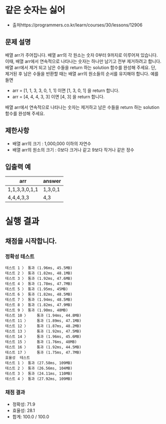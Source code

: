 # 같은 숫자는 싫어
* 출처https://programmers.co.kr/learn/courses/30/lessons/12906

## 문제 설명
배열 arr가 주어집니다. 배열 arr의 각 원소는 숫자 0부터 9까지로 이루어져 있습니다. 이때, 배열 arr에서 연속적으로 나타나는 숫자는 하나만 남기고 전부 제거하려고 합니다. 배열 arr에서 제거 되고 남은 수들을 return 하는 solution 함수를 완성해 주세요. 단, 제거된 후 남은 수들을 반환할 때는 배열 arr의 원소들의 순서를 유지해야 합니다.
예를들면

* arr = [1, 1, 3, 3, 0, 1, 1] 이면 [1, 3, 0, 1] 을 return 합니다.
* arr = [4, 4, 4, 3, 3] 이면 [4, 3] 을 return 합니다.

배열 arr에서 연속적으로 나타나는 숫자는 제거하고 남은 수들을 return 하는 solution 함수를 완성해 주세요.

## 제한사항
* 배열 arr의 크기 : 1,000,000 이하의 자연수
* 배열 arr의 원소의 크기 : 0보다 크거나 같고 9보다 작거나 같은 정수

## 입출력 예

| arr	      |         answer     |
| ----------   | ---------------      |
|  1,1,3,3,0,1,1  |  1,3,0,1       |
|  4,4,4,3,3    |  4,3             |

# 실행 결과    
## 채점을 시작합니다.
### 정확성  테스트
```
테스트 1 〉	통과 (1.96ms, 45.5MB)
테스트 2 〉	통과 (1.82ms, 48.1MB)
테스트 3 〉	통과 (1.92ms, 47.6MB)
테스트 4 〉	통과 (1.78ms, 47.7MB)
테스트 5 〉	통과 (1.95ms, 45MB)
테스트 6 〉	통과 (1.82ms, 48.5MB)
테스트 7 〉	통과 (1.94ms, 48.5MB)
테스트 8 〉	통과 (1.82ms, 47.9MB)
테스트 9 〉	통과 (1.90ms, 48MB)
테스트 10 〉	통과 (1.94ms, 44.8MB)
테스트 11 〉	통과 (1.89ms, 47.1MB)
테스트 12 〉	통과 (1.87ms, 48.2MB)
테스트 13 〉	통과 (1.92ms, 47.5MB)
테스트 14 〉	통과 (1.96ms, 45.6MB)
테스트 15 〉	통과 (1.76ms, 48MB)
테스트 16 〉	통과 (1.92ms, 44.5MB)
테스트 17 〉	통과 (1.75ms, 47.7MB)
효율성  테스트
테스트 1 〉	통과 (27.58ms, 109MB)
테스트 2 〉	통과 (26.56ms, 104MB)
테스트 3 〉	통과 (24.11ms, 110MB)
테스트 4 〉	통과 (27.92ms, 109MB)
```
### 채점 결과
* 정확성: 71.9
* 효율성: 28.1
* 합계: 100.0 / 100.0